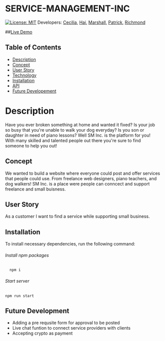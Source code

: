 # SERVICE-MANAGEMENT-INC

[![License: MIT](https://img.shields.io/badge/License-MIT-yellow.svg)](https://opensource.org/licenses/MIT)
Developers: [Cecilia](https://github.com/responsibleparty), [Hai](https://github.com/caubenondo), [Marshall](https://github.com/marshall-rust), [Patrick](https://github.com/monacoglynn), [Richmond](https://github.com/richmonddz)

##[Live Demo](https://project2-rllr.herokuapp.com/)

## Table of Contents

- [Description](#Description)
- [Concept](#Concept)
- [User Story](#UserStory)
- [Technology](#Tech)
- [Installation](#Installation)
- [API](#API)
- [Future Developement](#Future)

# Description

Have you ever broken something at home and wanted it fixed? Is your job so busy that you're unable to walk your dog everyday? Is you son or daughter in need of piano lessons? Well SM Inc. is the platform for you! With many skilled and talented people out there you're sure to find someone to help you out!

## Concept

We wanted to build a website where everyone could post and offer services that people could use. From freelance web designers, piano teachers, and dog walkers! SM Inc. is a place were people can conncect and support freelance and small buisness.

## User Story

As a customer I want to find a service while supporting small business.

## Installation

To install necessary dependencies, run the following command:

###### Install npm packages

```
  npm i
```

###### Start server

```
npm run start
```

## Future Development

- Adding a pre requsite form for approval to be posted
- Live chat funtion to connect service providers with clients
- Accepting crypto as payment
